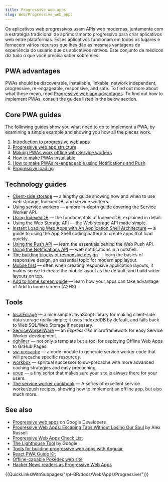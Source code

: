 ```yaml
---
title: Progressive web apps
slug: Web/Progressive_web_apps
---
```

Os aplicativos web progressivos usam APIs web modernas, juntamente com a estratégia tradicional de aprimoramento progressivo para criar aplicativos web entre plataformas. Esses aplicativos funcionam em todos os lugares e fornecem vários recursos que lhes dão as mesmas vantagens de experiência do usuário que os aplicativos nativos. Este conjunto de médicos diz tudo o que você precisa saber sobre eles.

## PWA advantages

PWAs should be discoverable, installable, linkable, network independent, progressive, re-engageable, responsive, and safe. To find out more about what these mean, read [Progressive web app advantages](/pt-BR/docs/Web/Apps/Progressive/Advantages). To find out how to implement PWAs, consult the guides listed in the below section.

## Core PWA guides

The following guides show you what need to do to implement a PWA, by examining a simple example and showing you how all the pieces work.

1. [Introduction to progressive web apps](/pt-BR/docs/Web/Apps/Progressive/Introduction)
2. [Progressive web app structure](/pt-BR/docs/Web/Apps/Progressive/App_structure)
3. [Making PWAs work offline with Service workers](/pt-BR/docs/Web/Apps/Progressive/Offline_Service_workers)
4. [How to make PWAs installable](/pt-BR/docs/Web/Apps/Progressive/Installable_PWAs)
5. [How to make PWAs re-engageable using Notifications and Push](/pt-BR/docs/Web/Apps/Progressive/Re-engageable_Notifications_Push)
6. [Progressive loading](/pt-BR/docs/Web/Apps/Progressive/Loading)

## Technology guides

- [Client-side storage](/pt-BR/docs/Learn/JavaScript/Client-side_web_APIs/Client-side_storage) — a lengthy guide showing how and when to use web storage, IndexedDB, and service workers.
- [Using service workers](/pt-BR/docs/Web/API/Service_Worker_API/Using_Service_Workers) — a more in-depth guide covering the Service Worker API.
- [Using IndexedDB](/pt-BR/docs/Web/API/IndexedDB_API/Using_IndexedDB) — the fundamentals of IndexedDB, explained in detail.
- [Using the Web Storage API](/pt-BR/docs/Web/API/Web_Storage_API/Using_the_Web_Storage_API) — the Web storage API made simple.
- [Instant Loading Web Apps with An Application Shell Architecture](https://developers.google.com/web/updates/2015/11/app-shell) — a guide to using the App Shell coding pattern to create apps that load quickly.
- [Using the Push API](/pt-BR/docs/Web/API/Push_API/Using_the_Push_API) — learn the essentials behind the Web Push API.
- [Using the Notifications API](/pt-BR/docs/Web/API/Notifications_API/Using_the_Notifications_API) — web notifications in a nutshell.
- [The building blocks of responsive design](/pt-BR/docs/Web/Apps/Modern/Responsive/responsive_design_building_blocks) — learn the basics of responsive design, an essential topic for modern app layout.
- [Mobile first](/pt-BR/docs/Web/Apps/Modern/Responsive/Mobile_first) — often when creating responsive application layouts, it makes sense to create the mobile layout as the default, and build wider layouts on top.
- [Add to home screen guide](/pt-BR/docs/Web/Apps/Progressive/Add_to_home_screen) — learn how your apps can take advantage of Add to home screen (A2HS).

## Tools

- [localForage](https://localforage.github.io/localForage/) — a nice simple JavaScript library for making client-side data storage really simple; it uses IndexedDB by default, and falls back to Web SQL/Web Storage if necessary.
- [ServiceWorkerWare](https://github.com/fxos-components/serviceworkerware) — an _Express-like_ microframework for easy Service Worker development.
- [oghliner](https://github.com/mozilla/oghliner) — not only a template but a tool for deploying Offline Web Apps to GitHub Pages.
- [sw-precache](https://github.com/GoogleChrome/sw-precache) — a node module to generate service worker code that will precache specific resources.
- [workbox](https://github.com/GoogleChrome/workbox) — spiritual successor to sw-precache with more advanced caching strategies and easy precaching.
- [upup](https://www.talater.com/upup/) — a tiny script that makes sure your site is always there for your users.
- [The service worker cookbook](https://github.com/mdn/serviceworker-cookbook/) — A series of excellent service worker/push recipes, showing how to implement an offline app, but also much more.

## See also

- [Progressive web apps](https://developers.google.com/web/progressive-web-apps) on Google Developers
- [Progressive Web Apps: Escaping Tabs Without Losing Our Soul](https://medium.com/@slightlylate/progressive-apps-escaping-tabs-without-losing-our-soul-3b93a8561955#.6czgj0myh) by Alex Russell
- [Progressive Web Apps Check List](https://developers.google.com/web/progressive-web-apps/checklist)
- [The Lighthouse Tool](https://developers.google.com/web/tools/lighthouse) by Google
- [Tools for building progressive web apps with Angular](https://github.com/angular/mobile-toolkit)
- [React PWA Guide Kit](https://github.com/codebusking/react-pwa-guide-kit)
- [Offline-capable Pokédex web site](https://www.pokedex.org/)
- [Hacker News readers as Progressive Web Apps](https://hnpwa.com/)

{{QuickLinksWithSubpages("/pt-BR/docs/Web/Apps/Progressive/")}}
